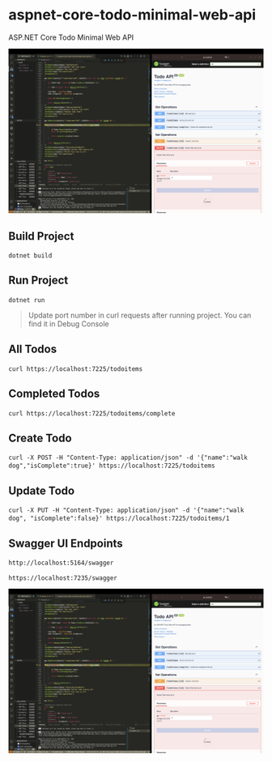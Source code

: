 # aspnet-core-todo-minimal-web-api
ASP.NET Core Todo Minimal Web API

![](/assets/image1.png)

## Build Project
```shell
dotnet build
```

## Run Project
```shell
dotnet run
```

> Update port number in curl requests after running project. You can find it in Debug Console

## All Todos
```shell
curl https://localhost:7225/todoitems
```

## Completed Todos
```shell
curl https://localhost:7225/todoitems/complete
```

## Create Todo
```shell
curl -X POST -H "Content-Type: application/json" -d '{"name":"walk dog","isComplete":true}' https://localhost:7225/todoitems
```

## Update Todo
```shell
curl -X PUT -H "Content-Type: application/json" -d '{"name":"walk dog", "isComplete":false}' https://localhost:7225/todoitems/1
```

## Swagger UI Endpoints
```
http://localhost:5164/swagger
```

```
https://localhost:7235/swagger
```

![](/assets/image1.png)